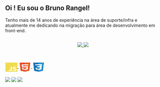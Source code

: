 ## Oi ! Eu sou o Bruno Rangel! ##

Tenho mais de 14 anos de experiência na área de suporte/infra e atualmente me dedicando na migração para área de desenvolvimento em front-end. 


##

<div align="center">
  <a href="https://github.com/brunorpg">
  <img height="165em" src="https://github-readme-stats.vercel.app/api?username=brunorpg&show_icons=true&theme=dracula&include_all_commits=true&count_private=true"/>
  <img height="165em" src="https://github-readme-stats.vercel.app/api/top-langs/?username=brunorpg&layout=compact&langs_count=7&theme=dracula"/>   
</div>

  ##
  
<div style="display: inline_block"><br>
  <img align="center" alt="brunoJS" height="30" width="40" src="https://raw.githubusercontent.com/devicons/devicon/master/icons/javascript/javascript-plain.svg">
   <img align="center" alt="brunoHTML" height="30" width="40" src="https://raw.githubusercontent.com/devicons/devicon/master/icons/html5/html5-original.svg">
  <img align="center" alt="brunoCSS" height="30" width="40" src="https://raw.githubusercontent.com/devicons/devicon/master/icons/css3/css3-original.svg">
</div>
 
  
  <div><br>
  <a href="https://instagram.com/brunorpg" target="_blank"><img src="https://img.shields.io/badge/-Instagram-%23E4405F?style=for-the-badge&logo=instagram&logoColor=white" target="_blank"></a>
  <a href = "mailto:brunorpg@gmail.com" target="_blank"><img src="https://img.shields.io/badge/-Gmail-%23333?style=for-the-badge&logo=gmail&logoColor=white" target="_blank"></a>
  <a href="https://www.linkedin.com/in/brunorpg" target="_blank"><img src="https://img.shields.io/badge/-LinkedIn-%230077B5?style=for-the-badge&logo=linkedin&logoColor=white" target="_blank"></a> 
 
</div>
